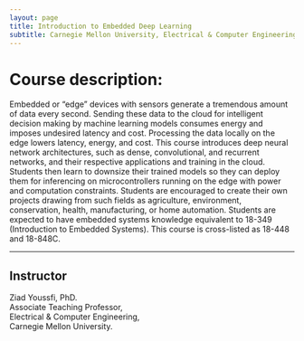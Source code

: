 ```yaml
---
layout: page
title: Introduction to Embedded Deep Learning
subtitle: Carnegie Mellon University, Electrical & Computer Engineering, Spring 2023
---
```

# Course description:  
Embedded or “edge” devices with sensors generate a tremendous amount of data every second. 
Sending these data to the cloud for intelligent decision making by machine learning models 
consumes energy and imposes undesired latency and cost. Processing the data locally on the 
edge lowers latency, energy, and cost. This course introduces deep neural network architectures,
such as dense, convolutional, and recurrent networks, and their respective applications and 
training in the cloud. Students then learn to downsize their trained models so they can deploy 
them for inferencing on microcontrollers running on the edge with power and computation constraints. 
Students are encouraged to create their own projects drawing from such fields as agriculture, 
environment, conservation, health, manufacturing, or home automation. Students are expected to have 
embedded systems knowledge equivalent to 18-349 (Introduction to Embedded Systems). This course is 
cross-listed as 18-448 and 18-848C.

---
## Instructor
Ziad Youssfi, PhD.  
Associate Teaching Professor,  
Electrical & Computer Engineering,  
Carnegie Mellon University. 

